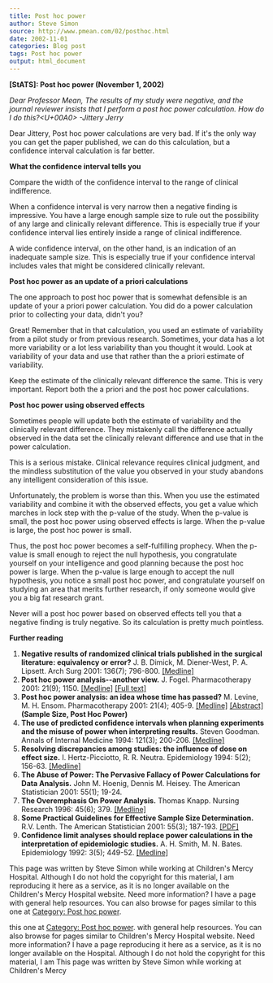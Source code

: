 ```yaml
---
title: Post hoc power
author: Steve Simon
source: http://www.pmean.com/02/posthoc.html
date: 2002-11-01
categories: Blog post
tags: Post hoc power
output: html_document
---
```

****[StATS]:** Post hoc power (November 1, 2002)**

*Dear Professor Mean, The results of my study were negative, and the
journal reviewer insists that I perform a post hoc power calculation.
How do I do this?<U+00A0> -Jittery Jerry*

Dear Jittery, Post hoc power calculations are very bad. If it's the
only way you can get the paper published, we can do this calculation,
but a confidence interval calculation is far better.

**What the confidence interval tells you**

Compare the width of the confidence interval to the range of clinical
indifference.

When a confidence interval is very narrow then a negative finding is
impressive. You have a large enough sample size to rule out the
possibility of any large and clinically relevant difference. This is
especially true if your confidence interval lies entirely inside a range
of clinical indifference.

A wide confidence interval, on the other hand, is an indication of an
inadequate sample size. This is especially true if your confidence
interval includes vales that might be considered clinically relevant.

**Post hoc power as an update of a priori calculations**

The one approach to post hoc power that is somewhat defensible is an
update of your a priori power calculation. You did do a power
calculation prior to collecting your data, didn't you?

Great! Remember that in that calculation, you used an estimate of
variability from a pilot study or from previous research. Sometimes,
your data has a lot more variability or a lot less variability than you
thought it would. Look at variability of your data and use that rather
than the a priori estimate of variability.

Keep the estimate of the clinically relevant difference the same. This
is very important. Report both the a priori and the post hoc power
calculations.

**Post hoc power using observed effects**

Sometimes people will update both the estimate of variability and the
clinically relevant difference. They mistakenly call the difference
actually observed in the data set the clinically relevant difference and
use that in the power calculation.

This is a serious mistake. Clinical relevance requires clinical
judgment, and the mindless substitution of the value you observed in
your study abandons any intelligent consideration of this issue.

Unfortunately, the problem is worse than this. When you use the
estimated variability and combine it with the observed effects, you get
a value which marches in lock step with the p-value of the study. When
the p-value is small, the post hoc power using observed effects is
large. When the p-value is large, the post hoc power is small.

Thus, the post hoc power becomes a self-fulfilling prophecy. When the
p-value is small enough to reject the null hypothesis, you congratulate
yourself on your intelligence and good planning because the post hoc
power is large. When the p-value is large enough to accept the null
hypothesis, you notice a small post hoc power, and congratulate yourself
on studying an area that merits further research, if only someone would
give you a big fat research grant.

Never will a post hoc power based on observed effects tell you that a
negative finding is truly negative. So its calculation is pretty much
pointless.

**Further reading**

1.  **Negative results of randomized clinical trials published in the
    surgical literature: equivalency or error?** J. B. Dimick, M.
    Diener-West, P. A. Lipsett. Arch Surg 2001: 136(7); 796-800.
    [[Medline]](http://www.ncbi.nlm.nih.gov/entrez/query.fcgi?cmd=Retrieve&db=PubMed&list_uids=11448393&dopt=Abstract)
2.  **Post hoc power analysis--another view.** J. Fogel.
    Pharmacotherapy 2001: 21(9); 1150.
    [[Medline]](http://www.ncbi.nlm.nih.gov/entrez/query.fcgi?cmd=Retrieve&db=PubMed&list_uids=11560206&dopt=Abstract)
    [[Full text]](http://www.medscape.com/viewarticle/409791)
3.  **Post hoc power analysis: an idea whose time has passed?** M.
    Levine, M. H. Ensom. Pharmacotherapy 2001: 21(4); 405-9.
    [[Medline]](http://www.ncbi.nlm.nih.gov/entrez/query.fcgi?cmd=Retrieve&db=PubMed&list_uids=11310512&dopt=Abstract)
    [[Abstract]](http://www.atypon-link.com/PPI/doi/abs/10.1592/phco.21.5.405.34503)
    **(Sample Size, Post Hoc Power)**
4.  **The use of predicted confidence intervals when planning
    experiments and the misuse of power when interpreting results.**
    Steven Goodman. Annals of Internal Medicine 1994: 121(3); 200-206.
    [[Medline]](http://www.ncbi.nlm.nih.gov/entrez/query.fcgi?cmd=Retrieve&db=PubMed&list_uids=8017747&dopt=Abstract)
5.  **Resolving discrepancies among studies: the influence of dose on
    effect size.** I. Hertz-Picciotto, R. R. Neutra. Epidemiology 1994:
    5(2); 156-63.
    [[Medline]](http://www.ncbi.nlm.nih.gov/entrez/query.fcgi?cmd=Retrieve&db=PubMed&list_uids=8172990&dopt=Abstract)
6.  **The Abuse of Power: The Pervasive Fallacy of Power Calculations
    for Data Analysis.** John M. Hoenig, Dennis M. Heisey. The American
    Statistician 2001: 55(1); 19-24.
7.  **The Overemphasis On Power Analysis.** Thomas Knapp. Nursing
    Research 1996: 45(6); 379.
    [[Medline]](http://www.ncbi.nlm.nih.gov/entrez/query.fcgi?cmd=Retrieve&db=PubMed&list_uids=8941316&dopt=Abstract)
8.  **Some Practical Guidelines for Effective Sample Size
    Determination.** R.V. Lenth. The American Statistician 2001: 55(3);
    187-193. [[PDF]](http://www.stat.uiowa.edu/techrep/tr303.pdf)
9.  **Confidence limit analyses should replace power calculations in the
    interpretation of epidemiologic studies.** A. H. Smith, M. N. Bates.
    Epidemiology 1992: 3(5); 449-52.
    [[Medline]](http://www.ncbi.nlm.nih.gov/entrez/query.fcgi?cmd=Retrieve&db=PubMed&list_uids=1391138&dopt=Abstract)

This page was written by Steve Simon while working at Children's Mercy
Hospital. Although I do not hold the copyright for this material, I am
reproducing it here as a service, as it is no longer available on the
Children's Mercy Hospital website. Need more information? I have a page
with general help resources. You can also browse for pages similar to
this one at [Category: Post hoc power](../category/PostHocPower.html).
<!---More--->
this one at [Category: Post hoc power](../category/PostHocPower.html).
with general help resources. You can also browse for pages similar to
Children's Mercy Hospital website. Need more information? I have a page
reproducing it here as a service, as it is no longer available on the
Hospital. Although I do not hold the copyright for this material, I am
This page was written by Steve Simon while working at Children's Mercy

<!---Do not use
****[StATS]:** Post hoc power (November 1, 2002)**
This page was written by Steve Simon while working at Children's Mercy
Hospital. Although I do not hold the copyright for this material, I am
reproducing it here as a service, as it is no longer available on the
Children's Mercy Hospital website. Need more information? I have a page
with general help resources. You can also browse for pages similar to
this one at [Category: Post hoc power](../category/PostHocPower.html).
--->

